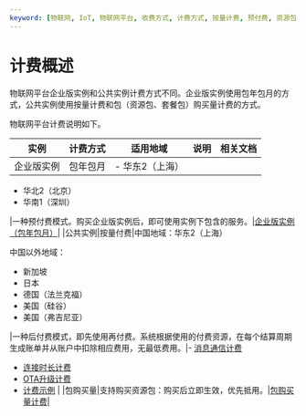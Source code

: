 ```yaml
---
keyword: [物联网, IoT, 物联网平台, 收费方式, 计费方式, 按量计费, 预付费, 资源包]
---
```


# 计费概述

物联网平台企业版实例和公共实例计费方式不同。企业版实例使用包年包月的方式，公共实例使用按量计费和包（资源包、套餐包）购买量计费的方式。

物联网平台计费说明如下。

|实例|计费方式|适用地域|说明|相关文档|
|--|----|----|--|----|
|企业版实例|包年包月|-   华东2（上海）
-   华北2（北京）
-   华南1（深圳）

|一种预付费模式。购买企业版实例后，即可使用实例下包含的服务。|[企业版实例（包年包月）](/cn.zh-CN/产品定价/企业版实例（包年包月）.md)|
|公共实例|按量付费|中国地域：华东2（上海）

中国以外地域：

-   新加坡
-   日本
-   德国（法兰克福）
-   美国（硅谷）
-   美国（弗吉尼亚）

|一种后付费模式，即先使用再付费。系统根据使用的付费资源，在每个结算周期生成账单并从账户中扣除相应费用，无最低费用。|-   [消息通信计费]()
-   [连接时长计费]()
-   [OTA升级计费]()
-   [计费示例]() |
|包购买量|支持购买资源包：购买后立即生效，优先抵用。|[包购买量计费]()|

